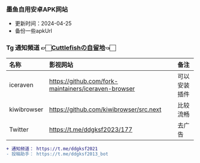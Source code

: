 ### 墨鱼自用安卓APK网站
* 更新时间：2024-04-25
* 备份一些apkUrl
  
### Tg 通知頻道 👉🏻[Cuttlefishの自留地](https://t.me/ddgksf2021)👈🏻  

| 名称 | 影视网站 | 备注 |
| :----- | :----- | :----- |
| iceraven |  https://github.com/fork-maintainers/iceraven-browser | 可以安装插件 |
| kiwibrowser | https://github.com/kiwibrowser/src.next | 比较流畅 |
| Twitter | https://t.me/ddgksf2023/177 | 去广告 |



```diff
+ 通知频道： https://t.me/ddgksf2021
- 投稿助手： https://t.me/ddgksf2013_bot
```
